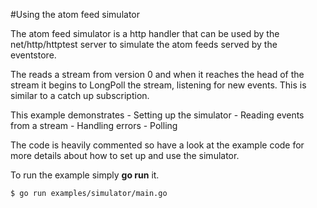 #Using the atom feed simulator

The atom feed simulator is a http handler that can be used by the net/http/httptest
server to simulate the atom feeds served by the eventstore.

The reads a stream from version 0 and when it reaches the head of the stream it begins to 
LongPoll the stream, listening for new events. This is similar to a catch up subscription.

This example demonstrates
    - Setting up the simulator
    - Reading events from a stream
    - Handling errors
    - Polling

The code is heavily commented so have a look at the example code for more details 
about how to set up and use the simulator.

To run the example simply **go run** it.

```
$ go run examples/simulator/main.go
```



